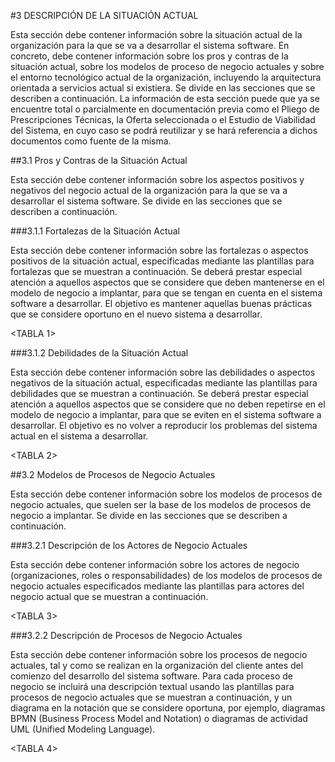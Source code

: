 #3 DESCRIPCIÓN DE LA SITUACIÓN ACTUAL

Esta sección debe contener información sobre la situación actual de la organización para la que se va a desarrollar el sistema software. En concreto, debe contener información sobre los pros y contras de la situación actual, sobre los modelos de proceso de negocio actuales y sobre el entorno tecnológico actual de la organización, incluyendo la arquitectura orientada a servicios actual si existiera. Se divide en las secciones que se describen a continuación.
La información de esta sección puede que ya se encuentre total o parcialmente en documentación previa como el Pliego de Prescripciones Técnicas, la Oferta seleccionada o el Estudio de Viabilidad del Sistema, en cuyo caso se podrá reutilizar y se hará referencia a dichos documentos como fuente de la misma.

##3.1 Pros y Contras de la Situación Actual

Esta sección debe contener información sobre los aspectos positivos y negativos del negocio actual de la organización para la que se va a desarrollar el sistema software. Se divide en las secciones que se describen a continuación.

###3.1.1 Fortalezas de la Situación Actual

Esta sección debe contener información sobre las fortalezas o aspectos positivos de la situación actual, especificadas mediante las  plantillas para fortalezas que se muestran a continuación. Se deberá prestar especial atención a aquellos aspectos que se considere que deben mantenerse en el modelo de negocio a implantar, para que se tengan en cuenta en el sistema software a desarrollar. El objetivo es mantener aquellas buenas prácticas que se considere oportuno en el nuevo sistema a desarrollar.

<TABLA 1>

###3.1.2 Debilidades de la Situación Actual

Esta sección debe contener información sobre las debilidades o aspectos negativos de la situación actual, especificadas mediante las plantillas para debilidades que se muestran a continuación. Se deberá prestar especial atención a aquellos aspectos que se considere que no deben repetirse en el modelo de negocio a implantar, para que se eviten en el sistema software a desarrollar. El objetivo es no volver a reproducir los problemas del sistema actual en el sistema a desarrollar.

<TABLA 2>

##3.2 Modelos de Procesos de Negocio Actuales

Esta sección debe contener información sobre los modelos de procesos de negocio actuales, que suelen ser la base de los modelos de procesos de negocio a implantar. Se divide en las secciones que se describen a continuación.

###3.2.1 Descripción de los Actores de Negocio Actuales

Esta sección debe contener información sobre los actores de negocio (organizaciones, roles o responsabilidades) de los modelos de procesos de negocio actuales especificados mediante las plantillas para actores del negocio actual que se muestran a continuación.

<TABLA 3>

###3.2.2 Descripción de Procesos de Negocio Actuales

Esta sección debe contener información sobre los procesos de negocio actuales, tal y como se realizan en la organización del cliente antes del comienzo del desarrollo del sistema software. Para cada proceso de negocio se incluirá una descripción textual usando las plantillas para procesos de negocio actuales que se muestran a continuación, y un diagrama en la notación que se considere oportuna, por ejemplo, diagramas BPMN (Business Process Model and Notation) o diagramas de actividad UML (Unified Modeling Language).

<TABLA 4>
